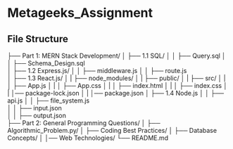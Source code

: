 # Metageeks_Assignment


## File Structure

├── Part 1: MERN Stack Development/
│   ├── 1.1 SQL/
│   │   ├── Query.sql
│   │   ├── Schema_Design.sql  
│   ├── 1.2 Express.js/
│   │   ├── middleware.js
│   │   ├── route.js  
│   ├── 1.3 React.js/
│   |   ├── node_modules/
│   |   ├── public/
│   |   ├── src/
│   |   │   ├── App.js
│   |   │   ├── App.css
│   |   │   ├── index.html
│   |   │   ├── index.css
│   |   │── package-lock.json
│   |   │── package.json
│   ├── 1.4 Node.js
│   │   ├── api.js
│   │   ├── file_system.js  
│   │   ├── input.json  
│   │   ├── output.json  
├── Part 2: General Programming Questions/
│   ├── Algorithmic_Problem.py/
│   ├── Coding Best Practices/
│   ├── Database Concepts/
│   │── Web Technologies/
└── README.md
